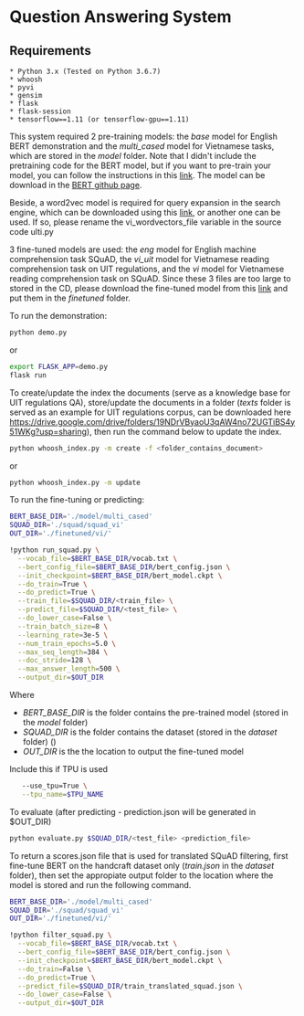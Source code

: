 # Question Answering System

## Requirements
	* Python 3.x (Tested on Python 3.6.7)
	* whoosh
	* pyvi
	* gensim
	* flask
	* flask-session
	* tensorflow==1.11 (or tensorflow-gpu==1.11)

This system required 2 pre-training models: the *base* model for English BERT demonstration and the *multi_cased* model for Vietnamese tasks, which are stored in the *model* folder. Note that I didn't include the pretraining code for the BERT model, but if you want to pre-train your model, you can follow the instructions in this [link](https://github.com/google-research/bert#pre-training-with-bert). The model can be download in the [BERT github page](https://github.com/google-research/bert#pre-trained-models). 

Beside, a word2vec model is required for query expansion in the search engine, which can be downloaded using this [link](https://drive.google.com/file/d/1R-Qq6RrlXCZpPhnMirxsPhycTiPfH09m/view?usp=sharing), or another one can be used. If so, please rename the vi_wordvectors_file variable in the source code ulti.py

3 fine-tuned models are used: the *eng* model for English machine comprehension task SQuAD, the *vi_uit* model for Vietnamese reading comprehension task on UIT regulations, and the *vi* model for Vietnamese reading comprehension task on SQuAD. Since these 3 files are too large to stored in the CD, please download the fine-tuned model from this [link](https://drive.google.com/drive/folders/1g-9IJdYlelUSR2DHh9AEqVnPfqddoIhs?usp=sharing) and put them in the *finetuned* folder.

To run the demonstration:
```sh
python demo.py 
```
or 
```sh
export FLASK_APP=demo.py
flask run
```

To create/update the index the documents (serve as a knowledge base for UIT regulations QA), store/update the documents in a folder (*texts* folder is served as an example for UIT regulations corpus, can be downloaded here https://drive.google.com/drive/folders/19NDrVByaoU3qAW4no72UGTiBS4y51WKg?usp=sharing), then run the command below to update the index.
```sh
python whoosh_index.py -m create -f <folder_contains_document>
```
or
```sh
python whoosh_index.py -m update
```

To run the fine-tuning or predicting:
```sh
BERT_BASE_DIR='./model/multi_cased'
SQUAD_DIR='./squad/squad_vi'
OUT_DIR='./finetuned/vi/'

!python run_squad.py \
  --vocab_file=$BERT_BASE_DIR/vocab.txt \
  --bert_config_file=$BERT_BASE_DIR/bert_config.json \
  --init_checkpoint=$BERT_BASE_DIR/bert_model.ckpt \
  --do_train=True \
  --do_predict=True \
  --train_file=$SQUAD_DIR/<train_file> \
  --predict_file=$SQUAD_DIR/<test_file> \
  --do_lower_case=False \
  --train_batch_size=8 \
  --learning_rate=3e-5 \
  --num_train_epochs=5.0 \
  --max_seq_length=384 \
  --doc_stride=128 \
  --max_answer_length=500 \
  --output_dir=$OUT_DIR
```
Where 
* *BERT_BASE_DIR* is the folder contains the pre-trained model (stored in the *model* folder)
* *SQUAD_DIR* is the folder contains the dataset (stored in the *dataset* folder) ()
* *OUT_DIR* is the the location to output the fine-tuned model

Include this if TPU is used
```sh
   --use_tpu=True \
   --tpu_name=$TPU_NAME
```

To evaluate (after predicting - prediction.json will be generated in $OUT_DIR) 
```sh
python evaluate.py $SQUAD_DIR/<test_file> <prediction_file>
```

To return a scores.json file that is used for translated SQuAD filtering, first fine-tune BERT on the handcraft dataset only (*train.json* in the *dataset* folder), then set the appropiate output folder to the location where the model is stored and run the following command.
```sh
BERT_BASE_DIR='./model/multi_cased'
SQUAD_DIR='./squad/squad_vi'
OUT_DIR='./finetuned/vi/'

!python filter_squad.py \
  --vocab_file=$BERT_BASE_DIR/vocab.txt \
  --bert_config_file=$BERT_BASE_DIR/bert_config.json \
  --init_checkpoint=$BERT_BASE_DIR/bert_model.ckpt \
  --do_train=False \
  --do_predict=True \
  --predict_file=$SQUAD_DIR/train_translated_squad.json \
  --do_lower_case=False \
  --output_dir=$OUT_DIR
```